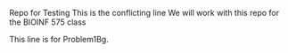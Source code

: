 Repo for Testing
This is the conflicting line
We will work with this repo for the BIOINF 575 class

This line is for Problem1Bg.
